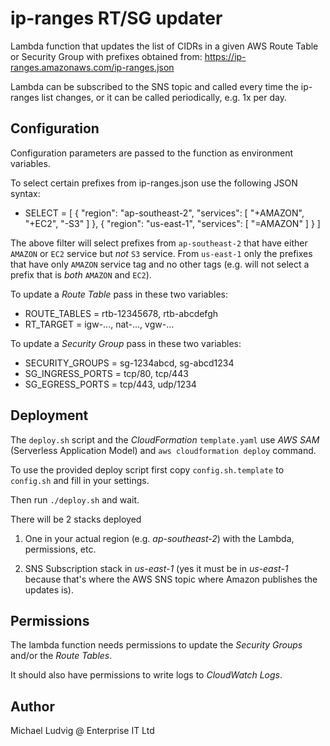 ip-ranges RT/SG updater
=======================

Lambda function that updates the list of CIDRs in a given AWS Route Table
or Security Group with prefixes obtained from:
https://ip-ranges.amazonaws.com/ip-ranges.json

Lambda can be subscribed to the SNS topic and called every time the ip-ranges
list changes, or it can be called periodically, e.g. 1x per day.

Configuration
-------------

Configuration parameters are passed to the function as environment variables.

To select certain prefixes from ip-ranges.json use the following
JSON syntax:

* SELECT = [
	{
		"region": "ap-southeast-2",
		"services": [ "+AMAZON", "+EC2", "-S3" ]
    },
	{
		"region": "us-east-1",
		"services": [ "=AMAZON" ]
	}
]

The above filter will select prefixes from `ap-southeast-2` that
have either `AMAZON` or `EC2` service but _not_ `S3` service.
From `us-east-1` only the prefixes that have only `AMAZON` service
tag and no other tags (e.g. will not select a prefix that is _both_
`AMAZON` and `EC2`).

To update a _Route Table_ pass in these two variables:

* ROUTE_TABLES = rtb-12345678, rtb-abcdefgh
* RT_TARGET = igw-..., nat-..., vgw-...

To update a _Security Group_ pass in these two variables:

* SECURITY_GROUPS = sg-1234abcd, sg-abcd1234
* SG_INGRESS_PORTS = tcp/80, tcp/443
* SG_EGRESS_PORTS = tcp/443, udp/1234

Deployment
----------

The `deploy.sh` script and the _CloudFormation_ `template.yaml` use
_AWS SAM_ (Serverless Application Model) and `aws cloudformation deploy` command.

To use the provided deploy script first copy `config.sh.template`
to `config.sh` and fill in your settings.

Then run `./deploy.sh` and wait.

There will be 2 stacks deployed

1. One in your actual region (e.g. _ap-southeast-2_) with the Lambda, permissions, etc.

2. SNS Subscription stack in _us-east-1_ (yes it must be in _us-east-1_ because that's where the AWS SNS topic where Amazon publishes the updates is).

Permissions
-----------

The lambda function needs permissions to update the _Security Groups_ and/or
the _Route Tables_.

It should also have permissions to write logs to _CloudWatch Logs_.

Author
------

Michael Ludvig @ Enterprise IT Ltd

